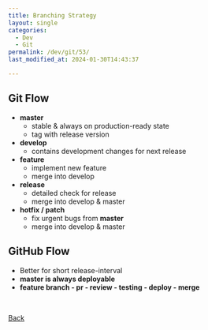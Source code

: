 ```yaml
---
title: Branching Strategy
layout: single
categories:
  - Dev
  - Git
permalink: /dev/git/53/
last_modified_at: 2024-01-30T14:43:37

---
```


## Git Flow

- **master**
    - stable & always on production-ready state
    - tag with release version
- **develop**
    - contains development changes for next release
- **feature**
    - implement new feature
    - merge into develop
- **release**
    - detailed check for release
    - merge into develop & master
- **hotfix / patch**
    - fix urgent bugs from **master**
    - merge into develop & master

## GitHub Flow

- Better for short release-interval
- **master is always deployable**
- **feature branch - pr - review - testing - deploy - merge**

<br>

[Back](/dev/git/)